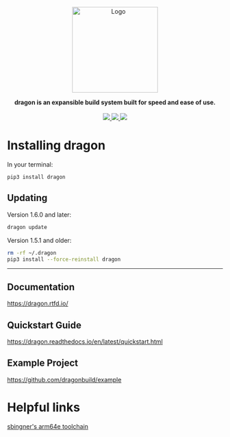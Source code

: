 <p align="center" >
<img src=".github/branding/dragon.svg" alt="Logo" width=200px> 
</p>
<p align="center">
  <strong>
  dragon is an expansible build system built for speed and ease of use.
  </strong>
  <br>
  <br>
  <a href="https://github.com/dragonbuild/dragon/actions/workflows/tests.yml">
    <image src="https://github.com/dragonbuild/dragon/actions/workflows/tests.yml/badge.svg">
  </a>
  <a href="https://dragon.rtfd.io">
    <image src="https://readthedocs.org/projects/dragon/badge/?version=latest">
  </a>
  <a href="https://pypi.org/project/dragon/">
    <image src="https://pypip.in/v/dragon/badge.svg">
  </a>
</p>

# Installing dragon

In your terminal:

`pip3 install dragon`
  
## Updating
    
Version 1.6.0 and later:
    
```sh
dragon update
```
    
Version 1.5.1 and older:
  
```sh
rm -rf ~/.dragon
pip3 install --force-reinstall dragon
```

---

## Documentation
    
https://dragon.rtfd.io/
    
## Quickstart Guide
    
https://dragon.readthedocs.io/en/latest/quickstart.html
    
## Example Project
    
https://github.com/dragonbuild/example 
    
# Helpful links

[sbingner's arm64e toolchain](https://github.com/sbingner/llvm-project/releases/latest)
